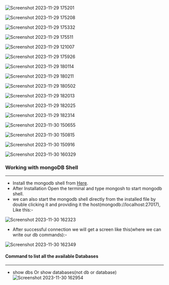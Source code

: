 ![Screenshot 2023-11-29 175201](https://github.com/codingXpert/Mongo-DB-Notes/assets/101451924/c4b6357b-994e-4533-b8a1-badfa6c2e742)

![Screenshot 2023-11-29 175208](https://github.com/codingXpert/Mongo-DB-Notes/assets/101451924/9ff1a423-bbac-47a6-88f7-ce14b8e63f4e)

![Screenshot 2023-11-29 175332](https://github.com/codingXpert/Mongo-DB-Notes/assets/101451924/1168565b-2d24-430b-a53a-e7d13adcfa98)

![Screenshot 2023-11-29 175511](https://github.com/codingXpert/Mongo-DB-Notes/assets/101451924/5e43045f-288e-41eb-b522-dfb65a0a5f2f)

![Screenshot 2023-11-29 121007](https://github.com/codingXpert/Mongo-DB-Notes/assets/101451924/7ceb68c5-81d3-4719-b85f-98b49f2f8c7f)

![Screenshot 2023-11-29 175926](https://github.com/codingXpert/Mongo-DB-Notes/assets/101451924/fb29eb56-5cc3-4d2c-92cc-3f71f467ef18)

![Screenshot 2023-11-29 180114](https://github.com/codingXpert/Mongo-DB-Notes/assets/101451924/8cdcd323-74a1-43b1-bb0e-29909066caad)

![Screenshot 2023-11-29 180211](https://github.com/codingXpert/Mongo-DB-Notes/assets/101451924/33d30bee-97f5-4ac2-b8c0-80250ec3d241)

![Screenshot 2023-11-29 180502](https://github.com/codingXpert/Mongo-DB-Notes/assets/101451924/df8b5510-41c9-47bc-b2c7-273d22ae7d18)

![Screenshot 2023-11-29 182013](https://github.com/codingXpert/Mongo-DB-Notes/assets/101451924/b87ce9f7-50f2-4817-b6e7-68b3b169b335)

![Screenshot 2023-11-29 182025](https://github.com/codingXpert/Mongo-DB-Notes/assets/101451924/2973dbf6-09e5-4209-8660-1797a0dcc986)

![Screenshot 2023-11-29 182314](https://github.com/codingXpert/Mongo-DB-Notes/assets/101451924/8a6a5af1-1949-4db2-b23c-ef12a96cbc63)

![Screenshot 2023-11-30 150655](https://github.com/codingXpert/Mongo-DB-Notes/assets/101451924/af6b681c-64e9-40f6-8c66-65b4663788c0)

![Screenshot 2023-11-30 150815](https://github.com/codingXpert/Mongo-DB-Notes/assets/101451924/82a7deb6-8e31-478c-959b-e54f7bc819b5)

![Screenshot 2023-11-30 150916](https://github.com/codingXpert/Mongo-DB-Notes/assets/101451924/aa7ba21b-6c05-4965-8aec-b382db0d723e)

![Screenshot 2023-11-30 160329](https://github.com/codingXpert/Mongo-DB-Notes/assets/101451924/0db93995-b8a5-4584-a701-b3bfc9aa4a8a)


### Working with mongoDB Shell
***

* Install the mongodb shell from [Here](https://www.mongodb.com/try/download/shell).
* After Installation Open the terminal and type mongosh to start mongodb shell.
* we can also start the mongodb shell directly from the installed file by double clicking it and providing it the host(mongodb://localhost:27017), Like this:- 

![Screenshot 2023-11-30 162323](https://github.com/codingXpert/Mongo-DB-Notes/assets/101451924/234fac34-ec82-4fb9-bc95-454a46720db8)

* After successful connection we will get a screen like this(where we can write our db commands):-

![Screenshot 2023-11-30 162349](https://github.com/codingXpert/Mongo-DB-Notes/assets/101451924/dcfc0bde-cc61-42fb-ba83-d062708123fd)

#### Command to list all the available Databases
***

* show dbs Or show databases(not db or database)
![Screenshot 2023-11-30 162954](https://github.com/codingXpert/Mongo-DB-Notes/assets/101451924/4a2bdc81-39dc-4efc-a975-452f90b568f2)
